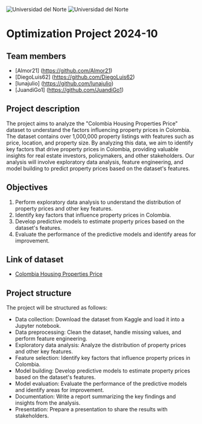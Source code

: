 ![Universidad del Norte](mi-imagen-genial.png)
<img src="image.png" alt="Universidad del Norte" />

# Optimization Project 2024-10

## Team members
- [Almor21] (https://github.com/Almor21)
- [DiegoLuis62] (https://github.com/DiegoLuis62)
- [lunajulio] (https://github.com/lunajulio)
- [JuandiGo1] (https://github.com/JuandiGo1)
  
## Project description
The project aims to analyze the "Colombia Housing Properties Price" dataset to understand the factors influencing property prices in Colombia. The dataset contains over 1,000,000 property listings with features such as price, location, and property size. By analyzing this data, we aim to identify key factors that drive property prices in Colombia, providing valuable insights for real estate investors, policymakers, and other stakeholders. Our analysis will involve exploratory data analysis, feature engineering, and model building to predict property prices based on the dataset's features.

## Objectives
1. Perform exploratory data analysis to understand the distribution of property prices and other key features.
2. Identify key factors that influence property prices in Colombia.
3. Develop predictive models to estimate property prices based on the dataset's features.
4. Evaluate the performance of the predictive models and identify areas for improvement.
   
## Link of dataset
- [Colombia Housing Properties Price](https://www.kaggle.com/datasets/julianusugaortiz/colombia-housing-properties-price)
  
## Project structure
The project will be structured as follows:
- Data collection: Download the dataset from Kaggle and load it into a Jupyter notebook.
- Data preprocessing: Clean the dataset, handle missing values, and perform feature engineering.
- Exploratory data analysis: Analyze the distribution of property prices and other key features.
- Feature selection: Identify key factors that influence property prices in Colombia.
- Model building: Develop predictive models to estimate property prices based on the dataset's features.
- Model evaluation: Evaluate the performance of the predictive models and identify areas for improvement.
- Documentation: Write a report summarizing the key findings and insights from the analysis.
- Presentation: Prepare a presentation to share the results with stakeholders.
